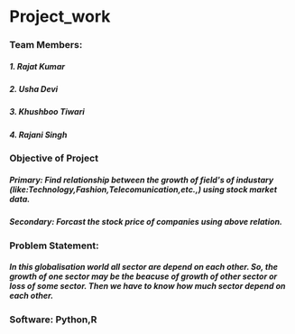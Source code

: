 # Project_work
### Team Members:
##### 1. Rajat Kumar
##### 2. Usha Devi
##### 3. Khushboo Tiwari
##### 4. Rajani Singh
### Objective of Project
##### Primary: Find relationship between the growth of field's of industary (like:Technology,Fashion,Telecomunication,etc.,) using stock market data.
##### Secondary: Forcast the stock price of companies using above relation.
### Problem Statement:
##### In this globalisation world all sector are depend on each other. So, the growth of one sector may be the beacuse of growth of other sector or loss of some sector. Then we have to know how much sector depend on each other.
### Software: Python,R
